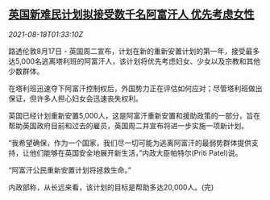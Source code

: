 <!--1629252062000-->
[英国新难民计划拟接受数千名阿富汗人 优先考虑女性](https://cn.reuters.com/article/uk-refugee-afg-woman-0818-idCNKBS2FJ030)
------

<div><i>2021-08-18T01:33:10Z</i></div><p>路透伦敦8月17日 - 英国周二宣布，计划在新的重新安置计划的第一年，接受最多达5,000名逃离塔利班的阿富汗人，该计划将优先考虑妇女、少女以及宗教和其他少数群体。</p><p>在塔利班迅速夺下阿富汗控制权后，外国势力正在评估如何应对；尽管塔利班做出保证，但许多人担心妇女会迅速丧失权利。</p><p>英国已经计划重新安置5,000人，这是阿富汗重新安置和援助政策的一部分，旨在帮助英国政府目前和过去的雇员，英国周二并宣布将进一步实施一项新计划。</p><p>“我希望确保，作为一个国家，我们尽一切可能为逃离阿富汗的最弱势群体提供支持，让他们能够在英国安全地展开新生活，”内政大臣帕特尔(Priti Patel)说。</p><p>“阿富汗公民重新安置计划将拯救生命。”</p><p>内政部称，从长远来看，该计划的目标是帮助多达20,000人。(完)</p>
